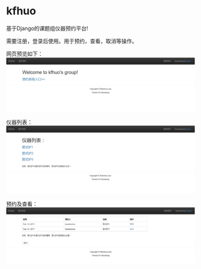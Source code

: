 # kfhuo

基于Django的课题组仪器预约平台!

需要注册，登录后使用。用于预约，查看，取消等操作。

网页预览如下：
![image](https://github.com/chifeng111/Hello-World-HTML/raw/master/kfhuo_img/1.jpg)

仪器列表：
![image](https://github.com/chifeng111/Hello-World-HTML/raw/master/kfhuo_img/3.jpg)

预约及查看：
![image](https://github.com/chifeng111/Hello-World-HTML/raw/master/kfhuo_img/2.jpg)
